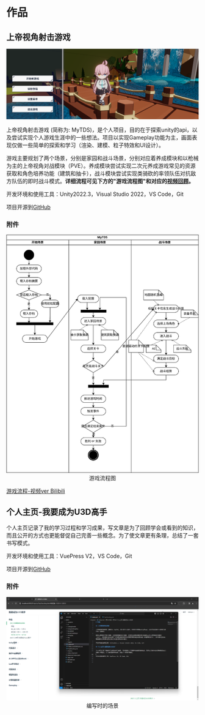 # 作品

## 上帝视角射击游戏

<img src='../img/my-tds-0.png'>

上帝视角射击游戏 (简称为: MyTDS)，是个人项目，目的在于探索unity的api，以及尝试实现个人游戏生涯中的一些想法。项目以实现Gameplay功能为主，画面表现仅做一些简单的探索和学习（渲染、建模、粒子特效和UI设计）。

游戏主要规划了两个场景，分别是家园和战斗场景，分别对应着养成模块和以枪械为主的上帝视角对战模块（PVE）。养成模块尝试实现二次元养成游戏常见的资源获取和角色培养功能（建筑和抽卡），战斗模块尝试实现类骑砍的率领队伍对抗敌方队伍的即时战斗模式。**详细流程可见下方的"游戏流程图"和对应的[视频回顾](https://www.bilibili.com/video/BV136421g7vi)。**

开发环境和使用工具：Unity2022.3，Visual Studio 2022，VS Code，Git

项目开源到[GitHub](https://github.com/Unarimit/my-topdown-shooting-game)

### 附件

<img src='../img/projects-2.svg'>

<center> 游戏流程图 </center>

[游戏流程-视频ver Bilibili](https://www.bilibili.com/video/BV136421g7vi)


## 个人主页-我要成为U3D高手

个人主页记录了我的学习过程和学习成果，写文章是为了回顾学会或看到的知识，而且公开的方式也更能督促自己完善一些概念。为了使文章更有条理，总结了一套书写模式。

开发环境和使用工具：VuePress V2，VS Code，Git

项目开源到[GitHub](https://github.com/Unarimit/unarimit.github.io)

### 附件

<img src='../img/projects-1.png'>

<center> 编写时的场景 </center>
